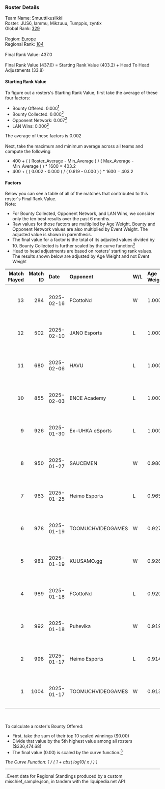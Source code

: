 ### Roster Details<br />
Team Name: Smuuttikusilkki<br />
Roster: JUS6, lammu, Mikzuuu, Tumppis, zyntix<br />
Global Rank: [329](../../standings_global_2025_03_01.md)<br />
<br />
Region: [Europe]( ../../standings_europe_2025_03_01.md)<br />
Regional Rank: [184]( ../../standings_europe_2025_03_01.md)<br />
<br />
Final Rank Value:  437.0<br />
<br />
Final Rank Value (437.0) = Starting Rank Value (403.2) + Head To Head Adjustments (33.8)<br />

#### Starting Rank Value<br />
To figure out a rosters's Starting Rank Value, first take the average of these four factors:<br />
- Bounty Offered: 0.000[<sup>1</sup>](#table2)
- Bounty Collected: 0.000[<sup>2</sup>](#table1)
- Opponent Network: 0.007[<sup>2</sup>](#table1)
- LAN Wins: 0.000[<sup>2</sup>](#table1)

The average of these factors is 0.002<br />
<br />
Next, take the maximum and minimum average across all teams and compute the following:<br />
- 400 + ( ( Roster_Average - Min_Average ) / ( Max_Average - Min_Average ) ) * 1600 = 403.2
- 400 + ( ( 0.002 - 0.000 ) / ( 0.819 - 0.000 ) ) * 1600 = 403.2


#### Factors<br />
Below you can see a table of all of the matches that contributed to this roster's Final Rank Value.<br />
Note:<br />

- For Bounty Collected, Opponent Network, and LAN Wins, we consider only the ten best results over the past 6 months.
- Raw values for those factors are multiplied by Age Weight. Bounty and Opponent Network values are also multiplied by Event Weight. The adjusted value is shown in parenthesis.
- The final value for a factor is the total of its adjusted values divided by 10. Bounty Collected is further scaled by the curve function[<sup>3</sup>](#curveFunction)
- Head to head adjustments are based on rosters' starting rank values. The results shown below are adjusted by Age Weight and not Event Weight
<span id="table1"></span><br />


| Match Played | Match ID | Date       | Opponent          | W/L | Age Weight | Event Weight | Bounty Collected | Opponent Network | LAN Wins  | H2H Adj. | Roster                                |
| -: | -: | :- | :- | :- | :- | :- | :- | :- | :- | -: | :- |
|           13 |      284 | 2025-02-16 | FCottoNd          | W   | 1.000      | 0.143        | 0.000 (0.000)    | 0.214 (0.031)    | 0 (0.000) |    16.22 | JUS6, lammu, Mikzuuu, Tumppis, zyntix |
|           12 |      502 | 2025-02-10 | JANO Esports      | L   | 1.000      | -            | -                | -                | -         |    -3.65 | JUS6, lammu, Mikzuuu, Tumppis, zyntix |
|           11 |      680 | 2025-02-06 | HAVU              | L   | 1.000      | -            | -                | -                | -         |    -5.35 | JUS6, lammu, Mikzuuu, Tumppis, zyntix |
|           10 |      855 | 2025-02-03 | ENCE Academy      | L   | 1.000      | -            | -                | -                | -         |    -4.04 | JUS6, lammu, Mikzuuu, Tumppis, zyntix |
|            9 |      926 | 2025-01-30 | Ex-UHKA eSports   | L   | 1.000      | -            | -                | -                | -         |   -11.66 | JUS6, lammu, Mikzuuu, Tumppis, zyntix |
|            8 |      950 | 2025-01-27 | SAUCEMEN          | W   | 0.980      | 0.143        | 0.000 (0.000)    | 0.103 (0.014)    | 0 (0.000) |    13.94 | JUS6, lammu, Mikzuuu, Tumppis, zyntix |
|            7 |      963 | 2025-01-25 | Heimo Esports     | L   | 0.965      | -            | -                | -                | -         |    -5.78 | JUS6, lammu, Mikzuuu, Tumppis, zyntix |
|            6 |      978 | 2025-01-19 | TOOMUCHVIDEOGAMES | W   | 0.927      | 0.143        | 0.000 (0.000)    | 0.052 (0.007)    | 0 (0.000) |    12.61 | JUS6, lammu, Mikzuuu, Tumppis, zyntix |
|            5 |      981 | 2025-01-19 | KUUSAMO.gg        | W   | 0.926      | 0.143        | 0.000 (0.000)    | 0.050 (0.007)    | 0 (0.000) |    13.65 | JUS6, lammu, Mikzuuu, Tumppis, zyntix |
|            4 |      989 | 2025-01-18 | FCottoNd          | L   | 0.920      | -            | -                | -                | -         |   -14.24 | JUS6, lammu, Mikzuuu, Tumppis, zyntix |
|            3 |      992 | 2025-01-18 | Puhevika          | W   | 0.919      | 0.143        | 0.000 (0.000)    | 0.000 (0.000)    | 0 (0.000) |    13.50 | JUS6, lammu, Mikzuuu, Tumppis, zyntix |
|            2 |      998 | 2025-01-17 | Heimo Esports     | L   | 0.914      | -            | -                | -                | -         |    -5.12 | JUS6, lammu, Mikzuuu, Tumppis, zyntix |
|            1 |     1004 | 2025-01-17 | TOOMUCHVIDEOGAMES | W   | 0.913      | 0.143        | 0.000 (0.000)    | 0.052 (0.007)    | 0 (0.000) |    13.75 | JUS6, lammu, Mikzuuu, Tumppis, zyntix |

<br />
<span id="table2"></span><br />
To calculate a roster's Bounty Offered:<br />

- First, take the sum of their top 10 scaled winnings ($0.00)
- Divide that value by the 5th highest value among all rosters ($336,474.68)
- The final value (0.00) is scaled by the curve function.[<sup>3</sup>](#curveFunction)

<span id="curveFunction"></span>_The Curve Function: 1 / ( 1 + abs( log10( x ) ) )_<br />

---
_Event data for Regional Standings produced by a custom mischief_sample.json, in tandem with the liquipedia.net API<br />
